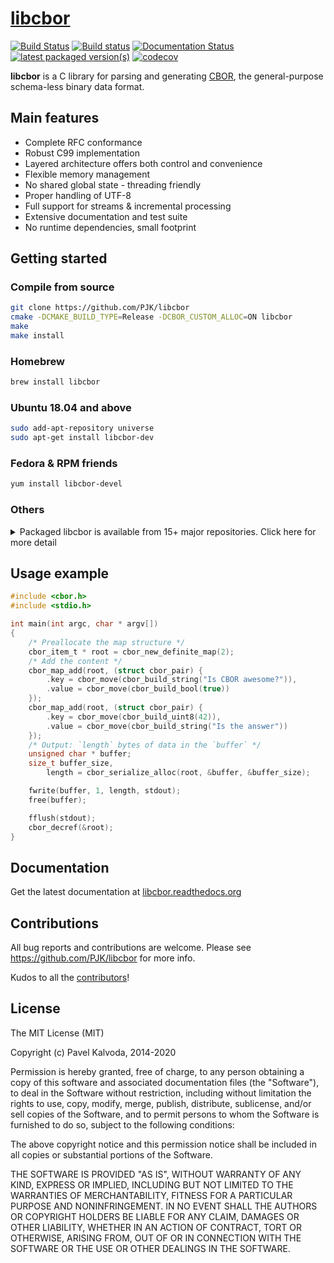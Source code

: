 # [libcbor](https://github.com/PJK/libcbor)

[![Build Status](https://travis-ci.org/PJK/libcbor.svg?branch=master)](https://travis-ci.org/PJK/libcbor)
[![Build status](https://ci.appveyor.com/api/projects/status/8kkmvmefelsxp5u2?svg=true)](https://ci.appveyor.com/project/PJK/libcbor)
[![Documentation Status](https://readthedocs.org/projects/libcbor/badge/?version=latest)](https://readthedocs.org/projects/libcbor/?badge=latest)
[![latest packaged version(s)](https://repology.org/badge/latest-versions/libcbor.svg)](https://repology.org/project/libcbor/versions)
[![codecov](https://codecov.io/gh/PJK/libcbor/branch/master/graph/badge.svg)](https://codecov.io/gh/PJK/libcbor)

**libcbor** is a C library for parsing and generating [CBOR](http://tools.ietf.org/html/rfc7049), the general-purpose schema-less binary data format.

## Main features
 - Complete RFC conformance
 - Robust C99 implementation
 - Layered architecture offers both control and convenience
 - Flexible memory management
 - No shared global state - threading friendly
 - Proper handling of UTF-8
 - Full support for streams & incremental processing
 - Extensive documentation and test suite
 - No runtime dependencies, small footprint
 
## Getting started

### Compile from source

```bash
git clone https://github.com/PJK/libcbor
cmake -DCMAKE_BUILD_TYPE=Release -DCBOR_CUSTOM_ALLOC=ON libcbor
make
make install
```

### Homebrew

```bash
brew install libcbor
```

### Ubuntu 18.04 and above

```bash
sudo add-apt-repository universe
sudo apt-get install libcbor-dev
```

### Fedora & RPM friends

```bash
yum install libcbor-devel
```

### Others 

<details>
  <summary>Packaged libcbor is available from 15+ major repositories. Click here for more detail</summary>
  
  [![Packaging status](https://repology.org/badge/vertical-allrepos/libcbor.svg)](https://repology.org/project/libcbor/versions)
</details>

## Usage example

```c
#include <cbor.h>
#include <stdio.h>

int main(int argc, char * argv[])
{
	/* Preallocate the map structure */
	cbor_item_t * root = cbor_new_definite_map(2);
	/* Add the content */
	cbor_map_add(root, (struct cbor_pair) {
		.key = cbor_move(cbor_build_string("Is CBOR awesome?")),
		.value = cbor_move(cbor_build_bool(true))
	});
	cbor_map_add(root, (struct cbor_pair) {
		.key = cbor_move(cbor_build_uint8(42)),
		.value = cbor_move(cbor_build_string("Is the answer"))
	});
	/* Output: `length` bytes of data in the `buffer` */
	unsigned char * buffer;
	size_t buffer_size,
		length = cbor_serialize_alloc(root, &buffer, &buffer_size);

	fwrite(buffer, 1, length, stdout);
	free(buffer);

	fflush(stdout);
	cbor_decref(&root);
}
```

## Documentation
Get the latest documentation at [libcbor.readthedocs.org](http://libcbor.readthedocs.org/)

## Contributions

All bug reports and contributions are welcome. Please see https://github.com/PJK/libcbor for more info.

Kudos to all the [contributors](https://github.com/PJK/libcbor/graphs/contributors)!

## License
The MIT License (MIT)

Copyright (c) Pavel Kalvoda, 2014-2020

Permission is hereby granted, free of charge, to any person obtaining a copy
of this software and associated documentation files (the "Software"), to deal
in the Software without restriction, including without limitation the rights
to use, copy, modify, merge, publish, distribute, sublicense, and/or sell
copies of the Software, and to permit persons to whom the Software is
furnished to do so, subject to the following conditions:

The above copyright notice and this permission notice shall be included in all
copies or substantial portions of the Software.

THE SOFTWARE IS PROVIDED "AS IS", WITHOUT WARRANTY OF ANY KIND, EXPRESS OR
IMPLIED, INCLUDING BUT NOT LIMITED TO THE WARRANTIES OF MERCHANTABILITY,
FITNESS FOR A PARTICULAR PURPOSE AND NONINFRINGEMENT. IN NO EVENT SHALL THE
AUTHORS OR COPYRIGHT HOLDERS BE LIABLE FOR ANY CLAIM, DAMAGES OR OTHER
LIABILITY, WHETHER IN AN ACTION OF CONTRACT, TORT OR OTHERWISE, ARISING FROM,
OUT OF OR IN CONNECTION WITH THE SOFTWARE OR THE USE OR OTHER DEALINGS IN THE
SOFTWARE.
